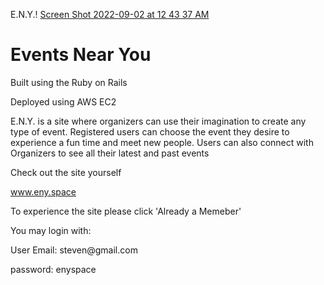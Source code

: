 
E.N.Y.!
[Screen Shot 2022-09-02 at 12 43 37 AM](https://user-images.githubusercontent.com/13388651/188086209-6b10812f-7df8-426d-8de1-f29e089da862.png)


<h1>Events Near You</h1>
<p>Built using the Ruby on Rails<p>
<p>Deployed using AWS EC2</p>
<p> E.N.Y. is a site where organizers can use their imagination to create any type of event. Registered users can choose the event they desire to experience a fun time and meet new people. Users can also connect with Organizers to see all their latest and past events</p>

<p>Check out the site yourself</p>
<a href='http://52.32.14.179'>www.eny.space<a/>

<p>To experience the site please click 'Already a Memeber'</p>
<p>You may login with:</p>
<p>User Email: steven@gmail.com</p>
<p>password: enyspace</p>

